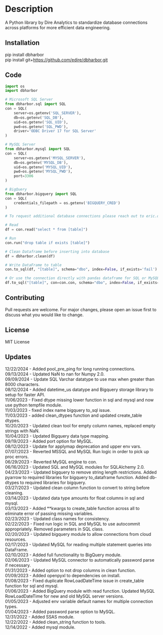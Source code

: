 # Description

A Python library by Dire Analytics to standardize database connections across platforms for more efficient data engineering.

## Installation

pip install dbharbor<br>
pip install git+https://github.com/edire/dbharbor.git

## Code

```python
import os
import dbharbor

# Microsoft SQL Server
from dbharbor.sql import SQL
con = SQL(
    server=os.getenv('SQL_SERVER'),
    db=os.getenv('SQL_DB'),
    uid=os.getenv('SQL_UID'),
    pwd=os.getenv('SQL_PWD'),
    driver='ODBC Driver 17 for SQL Server'
)

# MySQL Server
from dbharbor.mysql import SQL
con = SQL(
    server=os.getenv('MYSQL_SERVER'),
    db=os.getenv('MYSQL_DB'),
    uid=os.getenv('MYSQL_UID'),
    pwd=os.getenv('MYSQL_PWD'),
    port=3306
)

# BigQuery
from dbharbor.bigquery import SQL
con = SQL(
    credentials_filepath = os.getenv('BIGQUERY_CRED')
)

# To request additional database connections please reach out to eric.dire@direanalytics.com

# Read
df = con.read("select * from [table]")

# Run
con.run("drop table if exists [table]")

# Clean Dataframe before inserting into database
df = dbharbor.clean(df)

# Write DataFrame to table
con.to_sql(df, "[table]", schema="dbo", index=False, if_exists='fail')

# Or use the connection directly with pandas dataframe for SQL or MySQL
df.to_sql("[table]", con=con.con, schema="dbo", index=False, if_exists='fail')
```

## Contributing

Pull requests are welcome. For major changes, please open an issue first to discuss what you would like to change.

## License

MIT License

## Updates

12/22/2024 - Added pool_pre_ping for long running connections.<br>
09/13/2024 - Updated NaN to nan for Numpy 2.0.<br>
09/09/2024 - Update SQL Varchar datatype to use max when greater than 8000 characters.<br>
08/12/2024 - Added datetime_us datatype and Bigquery storage library to setup for faster API.<br>
11/06/2023 - Fixed dtype missing lower function in sql and mysql and now use python tempfile module.<br>
11/03/2023 - fixed index name bigquery to_sql issue.<br>
11/03/2023 - added clean_dtypes function and updated create_table dtypes.<br>
10/20/2023 - Updated clean tool for empty column names, replaced empty strings with NaN.<br>
10/04/2023 - Updated Bigquery data type mapping.<br>
09/19/2023 - Added port option for MySQL.<br>
08/12/2023 - Update for applymap deprecation and upper env vars.<br>
07/07/2023 - Reverted MSSQL and MySQL Run logic in order to pick up proc errors.<br>
06/29/2023 - Reverted MySQL engine to con.<br>
06/16/2023 - Updated SQL and MySQL modules for SQLAlchemy 2.0.<br>
04/23/2023 - Updated bigquery to remove string length restrictions.  Added pyarrow to required libraries for bigquery to_dataframe function.  Added db-dtypes to required libraries for bigquery.<br>
03/27/2023 - Updated clean column function to convert to string before cleaning.<br>
03/14/2023 - Updated data type amounts for float columns in sql and mysql.<br>
03/13/2023 - Added **kwargs to create_table function across all to eliminate error of passing missing variables.<br>
02/23/2023 - Updated class names for consistency.<br>
02/22/2023 - Fixed run logic in SQL and MySQL to use autocommit appropriately.  Removed parameters in SQL class.<br>
02/20/2023 - Updated bigquery module to allow connections from cloud resources.<br>
02/17/2023 - Updated MySQL for reading multiple statement queries into DataFrame.<br>
02/10/2023 - Added full functionality to BigQuery module.<br>
02/06/2023 - Updated MySQL connector to automatically password parse if necessary.<br>
01/31/2023 - Added option to not drop columns in clean function.<br>
01/09/2023 - Added openpyxl to dependencies on install.<br>
01/08/2023 - Fixed duplicate RowLoadDateTime issue in create_table function for sql and mysql.<br>
01/06/2023 - Added BigQuery module with read function.  Updated MySQL RowLoadDateTime for new and old MySQL server versions.<br>
01/05/2023 - Adjusted env variable default names for multiple connection types.<br>
01/04/2023 - Added password parse option to MySQL.<br>
12/31/2022 - Added SSAS module.<br>
12/22/2022 - Added clean_string function to tools.<br>
12/14/2022 - Added mysql module.